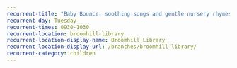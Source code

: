 ```yaml
---
recurrent-title: "Baby Bounce: soothing songs and gentle nursery rhymes for babies"
recurrent-day: Tuesday
recurrent-times: 0930-1030
recurrent-location: broomhill-library
recurrent-location-display-name: Broomhill Library
recurrent-location-display-url: /branches/broomhill-library/
recurrent-category: children
---
```

